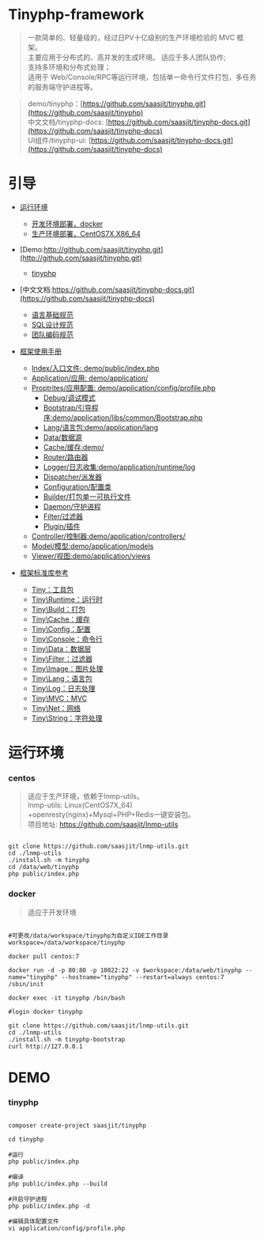 Tinyphp-framework
====

> 一款简单的、轻量级的，经过日PV十亿级别的生产环境检验的 MVC 框架。    
> 主要应用于分布式的、高并发的生成环境。
> 适应于多人团队协作;    
> 支持多环境和分布式处理；    
> 适用于 Web/Console/RPC等运行环境，包括单一命令行文件打包，多任务的服务端守护进程等。   

> demo/tinyphp：[https://github.com/saasjit/tinyphp.git](https://github.com/saasjit/tinyphp)   
> 中文文档/tinyphp-docs: [https://github.com/saasjit/tinyphp-docs.git](https://github.com/saasjit/tinyphp-docs)   
> UI组件/tinyphp-ui: [https://github.com/saasjit/tinyphp-docs.git](https://github.com/saasjit/tinyphp-docs)  

引导
====
* [运行环境](#运行环境)
    * [开发环境部署，docker](#docker)
    * [生产环境部署，CentOS7X.X86_64](#centos)
 
* [Demo:http://github.com/saasjit/tinyphp.git](http://github.com/saasjit/tinyphp.git)    
    * [tinyphp](#tinyphp) 
* [中文文档:https://github.com/saasjit/tinyphp-docs.git](https://github.com/saasjit/tinyphp-docs)   
  * [语言基础规范](https://github.com/saasjit/tinyphp-docs/tree/master/docs/coding)
  * [SQL设计规范](https://github.com/saasjit/tinyphp-docs/tree/master/docs/sql)
  * [团队编码规范](https://github.com/saasjit/tinyphp-docs/tree/master/docs/team)

* [框架使用手册](https://github.com/saasjit/tinyphp-docs/blob/master/docs/manual/) 
    * [Index/入口文件:    demo/public/index.php](https://github.com/saasjit/tinyphp-docs/blob/master/docs/manual/index-001.md)
    * [Application/应用: demo/application/](https://github.com/saasjit/tinyphp-docs/blob/master/docs/manual/application-002.md)    
    * [Proptrites/应用配置:  demo/application/config/profile.php](https://github.com/saasjit/tinyphp-docs/blob/master/docs/manual/profile-003.md)
        * [Debug/调试模式](https://github.com/saasjit/tinyphp-docs/blob/master/docs/manual/debug-004.md)
        * [Bootstrap/引导程序:demo/application/libs/common/Bootstrap.php](https://github.com/saasjit/tinyphp-docs/blob/master/docs/manual/bootstrap-005.md)
        * [Lang/语言包:demo/application/lang](https://github.com/saasjit/tinyphp-docs/blob/master/docs/manual/lang-006.md)
        * [Data/数据源](https://github.com/saasjit/tinyphp-docs/blob/master/docs/manual/data-007.md)
        * [Cache/缓存:demo/](https://github.com/saasjit/tinyphp-docs/blob/master/docs/manual/cache-008.md)
        * [Router/路由器](https://github.com/saasjit/tinyphp-docs/blob/master/docs/manual/router-009.md)
        * [Logger/日志收集:demo/application/runtime/log](https://github.com/saasjit/tinyphp-docs/blob/master/docs/manual/logger-010.md)
        * [Dispatcher/派发器](https://github.com/saasjit/tinyphp-docs/blob/master/docs/manual/dispatcher-011.md)
        * [Configuration/配置类](https://github.com/saasjit/tinyphp-docs/blob/master/docs/manual/configuration-012.md)
        * [Builder/打包单一可执行文件](https://github.com/saasjit/tinyphp-docs/blob/master/docs/manual/builder-013.md)
        * [Daemon/守护进程](https://github.com/saasjit/tinyphp-docs/blob/master/docs/manual/daemon-014.md)
        * [Filter/过滤器](https://github.com/saasjit/tinyphp-docs/blob/master/docs/manual/filter-015.md)
        * [Plugin/插件](https://github.com/saasjit/tinyphp-docs/blob/master/docs/manual/plugin-016.md)
    * [Controller/控制器:demo/application/controllers/](https://github.com/saasjit/tinyphp-docs/blob/master/docs/manual/controller-017.md)
    * [Model/模型:demo/application/models](https://github.com/saasjit/tinyphp-docs/blob/master/docs/manual/model-018.md)
    * [Viewer/视图:demo/application/views](https://github.com/saasjit/tinyphp-docs/blob/master/docs/manual/viewer-019.md)
    
* [框架标准库参考](https://github.com/saasjit/tinyphp-docs/blob/master/docs/manual/)
    * [Tiny：工具包](https://github.com/saasjit/tinyphp-docs/blob/master/docs/manual/lib/tiny.md)
    * [Tiny\Runtime：运行时](https://github.com/saasjit/tinyphp-docs/blob/master/docs/manual/lib/runtime.md)
    * [Tiny\Build：打包](https://github.com/saasjit/tinyphp-docs/blob/master/docs/manual/lib/build.md)
    * [Tiny\Cache：缓存](https://github.com/saasjit/tinyphp-docs/blob/master/docs/manual/lib/cache.md)
    * [Tiny\Config：配置](https://github.com/saasjit/tinyphp-docs/blob/master/docs/manual/lib/config.md)
    * [Tiny\Console：命令行](https://github.com/saasjit/tinyphp-docs/blob/master/docs/manual/lib/console.md)
    * [Tiny\Data：数据层](https://github.com/saasjit/tinyphp-docs/blob/master/docs/manual/lib/data.md)
    * [Tiny\Filter：过滤器](https://github.com/saasjit/tinyphp-docs/blob/master/docs/manual/lib/filter.md)   
    * [Tiny\Image：图片处理](https://github.com/saasjit/tinyphp-docs/blob/master/docs/manual/lib/image.md)
    * [Tiny\Lang：语言包](https://github.com/saasjit/tinyphp-docs/blob/master/docs/manual/lib/lang.md)
    * [Tiny\Log：日志处理](https://github.com/saasjit/tinyphp-docs/blob/master/docs/manual/lib/log.md)
    * [Tiny\MVC：MVC](https://github.com/saasjit/tinyphp-docs/blob/master/docs/manual/lib/mvc.md)
    * [Tiny\Net：网络](https://github.com/saasjit/tinyphp-docs/blob/master/docs/manual/lib/net.md)
    * [Tiny\String：字符处理](https://github.com/saasjit/tinyphp-docs/blob/master/docs/manual/lib/string.md) 
   
                     


运行环境
====

### centos
> 适应于生产环境，依赖于lnmp-utils。   
> lnmp-utils: Linux(CentOS7X_64) +openresty(nginx)+Mysql+PHP+Redis一键安装包。    
> 项目地址: https://github.com/saasjit/lnmp-utils    

```shell

git clone https://github.com/saasjit/lnmp-utils.git
cd ./lnmp-utils
./install.sh -m tinyphp
cd /data/web/tinyphp
php public/index.php

```

### docker
>  适应于开发环境

```shell

#可更改/data/workspace/tinyphp为自定义IDE工作目录
workspace=/data/workspace/tinyphp

docker pull centos:7

docker run -d -p 80:80 -p 10022:22 -v $workspace:/data/web/tinyphp --name="tinyphp" --hostname="tinyphp" --restart=always centos:7 /sbin/init

docker exec -it tinyphp /bin/bash

#login docker tinyphp

git clone https://github.com/saasjit/lnmp-utils.git
cd ./lnmp-utils
./install.sh -m tinyphp-bootstrap
curl http://127.0.0.1

```

DEMO
====

### tinyphp

```shell

composer create-project saasjit/tinyphp

cd tinyphp

#运行
php public/index.php

#编译
php public/index.php --build

#开启守护进程
php public/index.php -d

#编辑具体配置文件
vi application/config/profile.php
```
